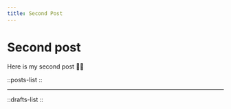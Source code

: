```yaml
---
title: Second Post
---
```


# Second post

Here is my second post :astronaut:

::posts-list
::

---

::drafts-list
::
